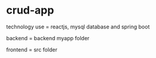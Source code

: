 # crud-app
 technology use =  reactjs, mysql database and spring boot
 
 backend = backend myapp folder
 
 frontend = src folder

